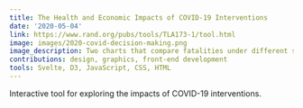 ```yaml
---
title: The Health and Economic Impacts of COVID-19 Interventions
date: '2020-05-04'
link: https://www.rand.org/pubs/tools/TLA173-1/tool.html
image: images/2020-covid-decision-making.png
image_description: Two charts that compare fatalities under different scenarios.
contributions: design, graphics, front-end development
tools: Svelte, D3, JavaScript, CSS, HTML
---
```


Interactive tool for exploring the impacts of COVID-19 interventions.
